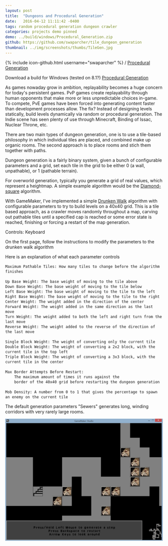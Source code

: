```yaml
---
layout: post
title:  "Dungeons and Procedural Generation"
date:   2016-04-12 11:11:42 -0400
tags: random procedural generation dungeon crawler
categories: projects demo pinned
demo: ../build/windows/Procedural_Generation.zip
github: https://github.com/swaparcher/tile_dungeon_generation
thumbnail: ../img/screenshots/thumbs/TileGen.jpg
---
```


{% include icon-github.html username="swaparcher" %} /
[Procedural Generation]({{page.github}})

Download a build for Windows (tested on 8.1?)
[Procedural Generation]({{page.demo}})

As games nowaday grow in ambition, replayability becomes a huge concern for today's persistent games.
PvP games create replayability through human opponents that make more or less unpredictable choices in-game. To compete, PvE games have been forced into generating content faster than development processes allow. 
The fix? Instead of designing levels statically, build levels dynamically via random or procedural generation. The Indie scene has seen plenty of use through Minecraft, Binding of Issac, Nuclear Throne, etc.

There are two main types of dungeon generation, one is to use a tile-based philosophy in which individual tiles are placed, and combined make up organic rooms.
The second approach is to place rooms and stich them together with paths.

Dungeon generation is a fairly binary system, given a bunch of configurable parameters and a grid, set each tile in the grid to be either 0 (a wall, unpathable), or 1 (pathable terrain).

For overworld generation, typically you generate a grid of real values, which represent a heightmap. A simple example algorithm would be the [Diamond-square](https://en.wikipedia.org/wiki/Diamond-square_algorithm) algorithm.

With GameMaker, I've implemented a simple [Drunken Walk](https://en.wikipedia.org/wiki/Random_walk) algorithm with configurable parameters to try to build levels on a 40x40 grid. This is a tile based approach, as a crawler moves randomly throughout a map, carving out pathable tiles until a specified cap is reached or some error state is reached, finishing or forcing a restart of the map generation.

Controls: Keyboard

On the first page, follow the instructions to modify the parameters to the drunken walk algorithm

Here is an explanation of what each parameter controls

~~~~
Maximum Pathable Tiles:	How many tiles to change before the algorithm finishes

Up Base Weight: The base weight of moving to the tile above
Down Base Weight: The base weight of moving to the tile below
Left Base Weight: The base weight of moving to the tile to the left
Right Base Weight: The base weight of moving to the tile to the right
Center Weight: The weight added in the direction of the center
Forward Weight: The weight added in the same direction as the last move
Turn Weight: The weight added to both the left and right turn from the last move
Reverse Weight: The weight added to the reverse of the direction of the last move

Single Block Weight: The weight of converting only the current tile
Double Block Weight: The weight of converting a 2x2 block, with the current tile in the top left
Triple Block Weight: The weight of converting a 3x3 block, with the current tile in the center

Max Border Attempts Before Restart: 
	The maximum amount of times it runs against the 
	border of the 40x40 grid before restarting the dungeon generation

Mob Density: A number from 0 to 1 that gives the percentage to spawn an enemy on the current tile
~~~~

The default generation parameters "Sewers" generates long, winding corridors with very rarely large rooms.

![Screenshot](../img/screenshots/TileGen.jpg)